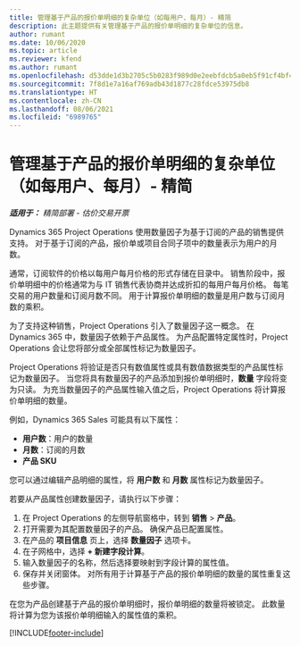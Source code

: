 ```yaml
---
title: 管理基于产品的报价单明细的复杂单位（如每用户、每月）- 精简
description: 此主题提供有关管理基于产品的报价单明细的复杂单位的信息。
author: rumant
ms.date: 10/06/2020
ms.topic: article
ms.reviewer: kfend
ms.author: rumant
ms.openlocfilehash: d53dde1d3b2705c5b0283f989d0e2eebfdcb5a0eb5f91cf4bf48e9c07aba79d1
ms.sourcegitcommit: 7f8d1e7a16af769adb43d1877c28fdce53975db8
ms.translationtype: HT
ms.contentlocale: zh-CN
ms.lasthandoff: 08/06/2021
ms.locfileid: "6989765"
---
```

# <a name="managing-complex-units-such-as-per-user-per-month-for-product-based-quote-lines---lite"></a>管理基于产品的报价单明细的复杂单位（如每用户、每月）- 精简

_**适用于：** 精简部署 - 估价交易开票_

Dynamics 365 Project Operations 使用数量因子为基于订阅的产品的销售提供支持。 对于基于订阅的产品，报价单或项目合同子项中的数量表示为用户的月数。

通常，订阅软件的价格以每用户每月价格的形式存储在目录中。 销售阶段中，报价单明细中的价格通常为与 IT 销售代表协商并达成折扣的每用户每月价格。 每笔交易的用户数量和订阅月数不同。 用于计算报价单明细的数量是用户数与订阅月数的乘积。

为了支持这种销售，Project Operations 引入了数量因子这一概念。 在 Dynamics 365 中，数量因子依赖于产品属性。 为产品配置特定属性时，Project Operations 会让您将部分或全部属性标记为数量因子。

Project Operations 将验证是否只有数值属性或具有数值数据类型的产品属性标记为数量因子。 当您将具有数量因子的产品添加到报价单明细时，**数量** 字段将变为只读。 为充当数量因子的产品属性输入值之后，Project Operations 将计算报价单明细的数量。

例如，Dynamics 365 Sales 可能具有以下属性：

- **用户数**：用户的数量
- **月数**：订阅的月数
- **产品 SKU**

您可以通过编辑产品明细的属性，将 **用户数** 和 **月数** 属性标记为数量因子。

若要从产品属性创建数量因子，请执行以下步骤：

1. 在 Project Operations 的左侧导航窗格中，转到 **销售** > **产品**。
2. 打开需要为其配置数量因子的产品。 确保产品已配置属性。
3. 在产品的 **项目信息** 页上，选择 **数量因子** 选项卡。
4. 在子网格中，选择 **+ 新建字段计算**。
5. 输入数量因子的名称，然后选择要映射到字段计算的属性值。
6. 保存并关闭窗体。 对所有用于计算基于产品的报价单明细的数量的属性重复这些步骤。

在您为产品创建基于产品的报价单明细时，报价单明细的数量将被锁定。 此数量将计算为您为该报价单明细输入的属性值的乘积。


[!INCLUDE[footer-include](../../includes/footer-banner.md)]